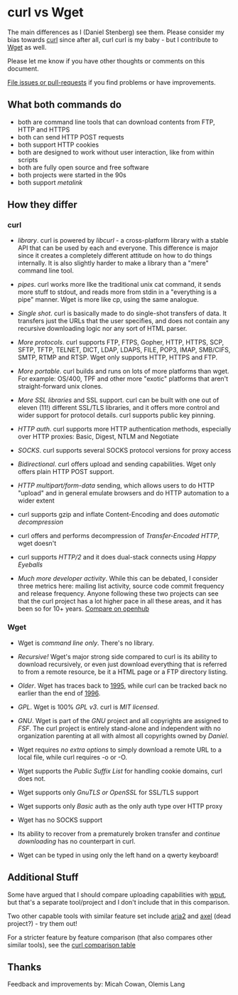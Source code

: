 # curl vs Wget

The main differences as I (Daniel Stenberg) see them. Please consider my bias
towards [curl](http://curl.haxx.se) since after all, curl curl is my baby -
but I contribute to [Wget](http://www.gnu.org/software/wget/) as well.

Please let me know if you have other thoughts or comments on this document.

[File issues or pull-requests](https://github.com/bagder/docs) if you find
problems or have improvements.

## What both commands do

- both are command line tools that can download contents from FTP, HTTP and
  HTTPS
- both can send HTTP POST requests
- both support HTTP cookies
- both are designed to work without user interaction, like from within scripts
- both are fully open source and free software
- both projects were started in the 90s
- both support *metalink*

## How they differ

### curl

- *library*. curl is powered by *libcurl* - a cross-platform library with a
  stable API that can be used by each and everyone. This difference is major
  since it creates a completely different attitude on how to do things
  internally. It is also slightly harder to make a library than a "mere"
  command line tool.

- *pipes*. curl works more llke the traditional unix cat command, it sends
  more stuff to stdout, and reads more from stdin in a "everything is a pipe"
  manner. Wget is more like cp, using the same analogue.

- *Single shot*. curl is basically made to do single-shot transfers of
  data. It transfers just the URLs that the user specifies, and does not
  contain any recursive downloading logic nor any sort of HTML parser.</li>

- *More protocols*. curl supports FTP, FTPS, Gopher, HTTP, HTTPS, SCP,
  SFTP, TFTP, TELNET, DICT, LDAP, LDAPS, FILE, POP3, IMAP, SMB/CIFS, SMTP, RTMP
  and RTSP. Wget only supports HTTP, HTTPS and FTP.
 
- *More portable*. curl builds and runs on lots of more platforms than
  wget. For example: OS/400, TPF and other more "exotic" platforms that aren't
  straight-forward unix clones.

- *More SSL libraries* and SSL support. curl can be built with one out
  of eleven (11!) different SSL/TLS libraries, and it offers more control and
  wider support for protocol details. curl supports public key pinning.

- *HTTP auth*. curl supports more HTTP authentication methods,
  especially over HTTP proxies: Basic, Digest, NTLM and Negotiate

- *SOCKS*. curl supports several SOCKS protocol versions for proxy access

- *Bidirectional*. curl offers upload and sending capabilities. Wget
  only offers plain HTTP POST support.

- *HTTP multipart/form-data* sending, which allows users to do HTTP
  "upload" and in general emulate browsers and do HTTP automation to a wider
  extent

- curl supports gzip and inflate Content-Encoding and does *automatic decompression*

- curl offers and performs decompression of *Transfer-Encoded HTTP*, wget doesn't

- curl supports *HTTP/2* and it does dual-stack connects using *Happy Eyeballs*

- *Much more developer activity*. While this can be debated, I consider three
  metrics here: mailing list activity, source code commit frequency and
  release frequency. Anyone following these two projects can see that the curl
  project has a lot higher pace in all these areas, and it has been so for 10+
  years. <a
  href="https://www.openhub.net/p/compare?project_0=cURL&project_1=Wget">Compare
  on openhub</a></li>

### Wget

- Wget is *command line only*. There's no library.

- *Recursive!* Wget's major strong side compared to curl is its ability to
  download recursively, or even just download everything that is referred to
  from a remote resource, be it a HTML page or a FTP directory listing.

- *Older*. Wget has traces back to
  [1995](http://en.wikipedia.org/wiki/Wget#History), while curl can be
tracked back no earlier than the end of
  [1996](http://curl.haxx.se/docs/history.html).

- *GPL*. Wget is 100% *GPL v3*. curl is *MIT licensed*.

- *GNU*. Wget is part of the *GNU* project and all copyrights are assigned to
  *FSF*. The curl project is entirely stand-alone and independent with no
  organization parenting at all with almost all copyrights owned by
  *Daniel*.

- Wget requires *no extra options* to simply download a remote URL to a local
  file, while curl requires -o or -O.

- Wget supports the *Public Suffix List* for handling cookie domains,
  curl does not.

- Wget supports only *GnuTLS or OpenSSL* for SSL/TLS support

- Wget supports only *Basic* auth as the only auth type over HTTP proxy

- Wget has no SOCKS support

- Its ability to recover from a prematurely broken transfer and *continue
  downloading* has no counterpart in curl.

- Wget can be typed in using only the left hand on a qwerty keyboard!

## Additional Stuff

Some have argued that I should compare uploading capabilities with
[wput](http://wput.sourceforge.net), but that's a separate tool/project and I
don't include that in this comparison.

Two other capable tools with similar feature set include
[aria2](http://aria2.sourceforge.net/) and
[axel](http://axel.alioth.debian.org) (dead project?) - try them out!

For a stricter feature by feature comparison (that also compares other similar
tools), see the [curl comparison
table](http://curl.haxx.se/docs/comparison-table.html)

## Thanks

  Feedback and improvements by: Micah Cowan, Olemis Lang
